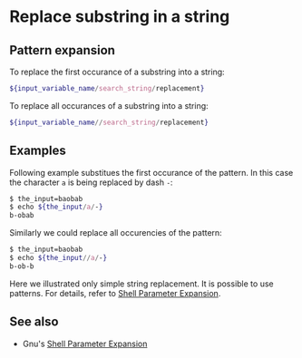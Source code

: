# Replace substring in a string

## Pattern expansion

To replace the first occurance of a substring into a string:

```bash
${input_variable_name/search_string/replacement}
```

To replace all occurances of a substring into a string:

```bash
${input_variable_name//search_string/replacement}
```

## Examples

Following example substitues the first occurance of the pattern. In this case the character `a` is being replaced by dash `-`:

```bash
$ the_input=baobab
$ echo ${the_input/a/-}
b-obab
```

Similarly we could replace all occurencies of the pattern:

```bash
$ the_input=baobab
$ echo ${the_input//a/-}
b-ob-b
```

Here we illustrated only simple string replacement. It is possible to use patterns. For details, refer to [Shell Parameter Expansion](https://www.gnu.org/software/bash/manual/html_node/Shell-Parameter-Expansion.html).

## See also

* Gnu's [Shell Parameter Expansion](https://www.gnu.org/software/bash/manual/html_node/Shell-Parameter-Expansion.html)
